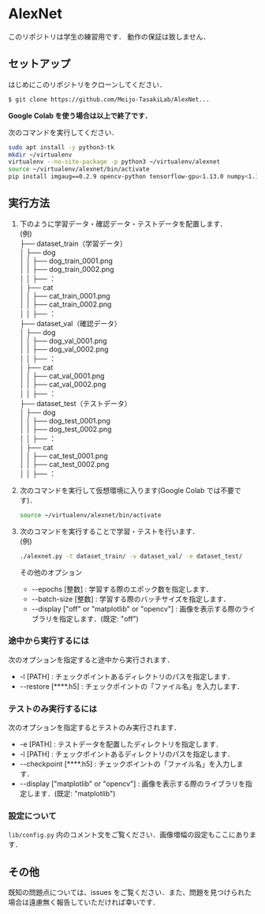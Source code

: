 # AlexNet

このリポジトリは学生の練習用です．
動作の保証は致しません．

## セットアップ
はじめにこのリポジトリをクローンしてください．
```sh
$ git clone https://github.com/Meijo-TasakiLab/AlexNet...
```
**Google Colab を使う場合は以上で終了です．**

次のコマンドを実行してください．
```sh
sudo apt install -y python3-tk
mkdir ~/virtualenv
virtualenv --no-site-package -p python3 ~/virtualenv/alexnet
source ~/virtualenv/alexnet/bin/activate
pip install imgaug==0.2.9 opencv-python tensorflow-gpu<1.13.0 numpy<1.17.0 glob3 matplotlib
```

## 実行方法

1. 下のように学習データ・確認データ・テストデータを配置します．  
(例)  
├── dataset_train（学習データ）  
│   ├── dog  
│   │   ├── dog_train_0001.png  
│   │   ├── dog_train_0002.png  
│   │   ├── ：  
│   ├── cat  
│   │   ├── cat_train_0001.png  
│   │   ├── cat_train_0002.png  
│   │   ├── ：  
├── dataset_val（確認データ）  
│   ├── dog  
│   │   ├── dog_val_0001.png  
│   │   ├── dog_val_0002.png  
│   │   ├── ：  
│   ├── cat  
│   │   ├── cat_val_0001.png  
│   │   ├── cat_val_0002.png  
│   │   ├── ：  
├── dataset_test（テストデータ）  
│   ├── dog  
│   │   ├── dog_test_0001.png  
│   │   ├── dog_test_0002.png  
│   │   ├── ：  
│   ├── cat  
│   │   ├── cat_test_0001.png  
│   │   ├── cat_test_0002.png  
│   │   ├── ：  

2. 次のコマンドを実行して仮想環境に入ります(Google Colab では不要です)．
    ```sh
    source ~/virtualenv/alexnet/bin/activate
    ```

3. 次のコマンドを実行することで学習・テストを行います．  
    (例)
    ```sh
    ./alexnet.py -t dataset_train/ -v dataset_val/ -e dataset_test/
    ```
    その他のオプション
    * --epochs [整数] : 学習する際のエポック数を指定します．
    * --batch-size [整数] : 学習する際のバッチサイズを指定します．
    * --display ["off" or "matplotlib" or "opencv"] : 画像を表示する際のライブラリを指定します．(既定: "off")

### 途中から実行するには
次のオプションを指定すると途中から実行されます．
* -l [PATH] : チェックポイントあるディレクトリのパスを指定します．
* --restore [****.h5] : チェックポイントの「ファイル名」を入力します．

### テストのみ実行するには
次のオプションを指定するとテストのみ実行されます．
* -e [PATH] : テストデータを配置したディレクトリを指定します．
* -l [PATH] : チェックポイントあるディレクトリのパスを指定します．
* --checkpoint [****.h5] : チェックポイントの「ファイル名」を入力します．
* --display ["matplotlib" or "opencv"] : 画像を表示する際のライブラリを指定します．(既定: "matplotlib")

### 設定について
`lib/config.py` 内のコメント文をご覧ください．画像増幅の設定もここにあります．

## その他
既知の問題点については、issues をご覧ください．また、問題を見つけられた場合は遠慮無く報告していただければ幸いです．  
